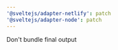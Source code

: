 ```yaml
---
'@sveltejs/adapter-netlify': patch
'@sveltejs/adapter-node': patch
---
```


Don't bundle final output
